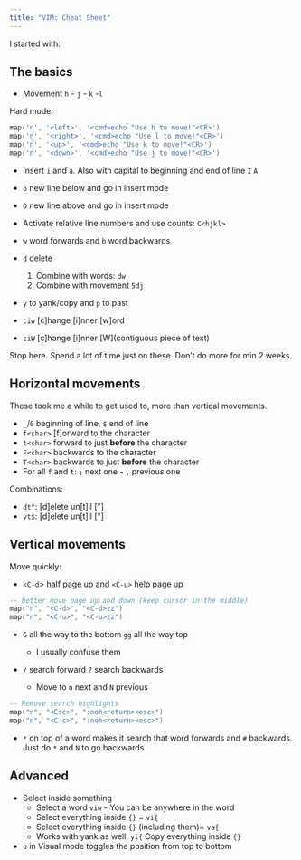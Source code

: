 ```yaml
---
title: "VIM: Cheat Sheet"
---
```


I started with:

## The basics

- Movement `h` - `j` - `k` -`l`

Hard mode:

```lua
map('n', '<left>', '<cmd>echo "Use h to move!"<CR>')
map('n', '<right>', '<cmd>echo "Use l to move!"<CR>')
map('n', '<up>', '<cmd>echo "Use k to move!"<CR>')
map('n', '<down>', '<cmd>echo "Use j to move!"<CR>')
```

- Insert `i` and `a`. Also with capital to beginning and end of line `I` `A`
- `o` new line below and go in insert mode
- `O` new line above and go in insert mode

- Activate relative line numbers and use counts: `C<hjkl>`

- `w` word forwards and `b` word backwards

- `d` delete

  1. Combine with words: `dw`
  2. Combine with movement `5dj`

- `y` to yank/copy and `p` to past

- `ciw` [c]hange [i]nner [w]ord
- `ciW` [c]hange [i]nner [W](contiguous piece of text)

Stop here. Spend a lot of time just on these. Don’t do more for min 2 weeks.

## Horizontal movements

These took me a while to get used to, more than vertical movements.

- `_`/`0` beginning of line, `$` end of line
- `f<char>` [f]orward to the character
- `t<char>` forward to just **before** the character
- `F<char>` backwards to the character
- `T<char>` backwards to just **before** the character
- For all `f` and `t`: `;` next one - `,` previous one

Combinations:

- `dt"`: [d]elete un[t]il ["]
- `vt$`: [d]elete un[t]il ["]

## Vertical movements

Move quickly:

- `<C-d`> half page up and `<C-u>` help page up

```lua
-- better move page up and down (keep cursor in the middle)
map("n", "<C-d>", "<C-d>zz")
map("n", "<C-u>", "<C-u>zz")
```

- `G` all the way to the bottom `gg` all the way top

  - I usually confuse them

- `/` search forward `?` search backwards
  - Move to `n` next and `N` previous

```lua
-- Remove search highlights
map("n", "<Esc>", ":noh<return><esc>")
map("n", "<C-c>", ":noh<return><esc>")
```

- `*` on top of a word makes it search that word forwards and `#` backwards.
  Just do `*` and `N` to go backwards

## Advanced

- Select inside something
  - Select a word `viw` - You can be anywhere in the word
  - Select everything inside `{}` = `vi{`
  - Select everything inside `{}` (including them)= `va{`
  - Works with yank as well: `yi{` Copy everything inside `{}`
- `o` in Visual mode toggles the position from top to bottom
